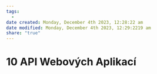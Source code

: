 ```yaml
---
tags:
  - 
date created: Monday, December 4th 2023, 12:28:22 am
date modified: Monday, December 4th 2023, 12:29:2219 am
share: "true"
---
```


# 10 API Webových Aplikací
